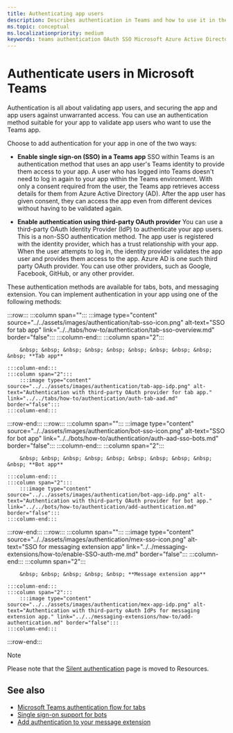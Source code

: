 ```yaml
---
title: Authenticating app users
description: Describes authentication in Teams and how to use it in the apps
ms.topic: conceptual
ms.localizationpriority: medium
keywords: teams authentication OAuth SSO Microsoft Azure Active Directory (Azure AD)
---
```

# Authenticate users in Microsoft Teams

Authentication is all about validating app users, and securing the app and app users against unwarranted access. You can use an authentication method suitable for your app to validate app users who want to use the Teams app.

Choose to add authentication for your app in one of the two ways:

- **Enable single sign-on (SSO) in a Teams app**
  SSO within Teams is an authentication method that uses an app user's Teams identity to provide them access to your app. A user who has logged into Teams doesn't need to log in again to your app within the Teams environment. With only a consent required from the user, the Teams app retrieves access details for them from Azure Active Directory (AD). After the app user has given consent, they can access the app even from different devices without having to be validated again.

- **Enable authentication using third-party OAuth provider**
  You can use a third-party OAuth Identity Provider (IdP) to authenticate your app users. This is a non-SSO authentication method. The app user is registered with the identity provider, which has a trust relationship with your app. When the user attempts to log in, the identity provider validates the app user and provides them access to the app. Azure AD is one such third party OAuth provider. You can use other providers, such as Google, Facebook, GitHub, or any other provider.

These authentication methods are available for tabs, bots, and messaging extension. You can implement authentication in your app using one of the following methods:

:::row:::
    :::column span="":::
        :::image type="content" source="../../assets/images/authentication/tab-sso-icon.png" alt-text="SSO for tab app" link="../../tabs/how-to/authentication/tab-sso-overview.md" border="false":::
    :::column-end:::
    :::column span="2":::
        <br>

        &nbsp; &nbsp; &nbsp; &nbsp; &nbsp; &nbsp; &nbsp; &nbsp; &nbsp; &nbsp; **Tab app**
        
    :::column-end:::
    :::column span="2":::
        :::image type="content" source="../../assets/images/authentication/tab-app-idp.png" alt-text="Authentication with third-party OAuth provider for tab app." link="../../tabs/how-to/authentication/auth-tab-aad.md" border="false":::
    :::column-end:::
:::row-end:::
:::row:::
    :::column span="":::
        :::image type="content" source="../../assets/images/authentication/bot-sso-icon.png" alt-text="SSO for bot app" link="../../bots/how-to/authentication/auth-aad-sso-bots.md" border="false":::
    :::column-end:::
    :::column span="2":::
        <br>

        &nbsp; &nbsp; &nbsp; &nbsp; &nbsp; &nbsp; &nbsp; &nbsp; &nbsp; &nbsp; **Bot app**
        
    :::column-end:::
    :::column span="2":::
        :::image type="content" source="../../assets/images/authentication/bot-app-idp.png" alt-text="Authentication with third-party OAuth provider for bot app." link="../../bots/how-to/authentication/add-authentication.md" border="false":::
    :::column-end:::
:::row-end:::
:::row:::
    :::column span="":::
        :::image type="content" source="../../assets/images/authentication/mex-sso-icon.png" alt-text="SSO for messaging extension app" link="../../messaging-extensions/how-to/enable-SSO-auth-me.md" border="false":::
    :::column-end:::
    :::column span="2":::
        <br>

        &nbsp; &nbsp; &nbsp; &nbsp; &nbsp; **Message extension app**
        
    :::column-end:::
    :::column span="2":::
        :::image type="content" source="../../assets/images/authentication/mex-app-idp.png" alt-text="Authentication with third-party oAuth IdPs for messaging extension app." link="../../messaging-extensions/how-to/add-authentication.md" border="false":::
    :::column-end:::
:::row-end:::

<!--
| Single sign-on | &nbsp; | Third party OAuth IdPs |
| --- | --- | --- |
| :::image type="content" source="../../assets/images/authentication/tab-sso-icon.png" alt-text="SSO for tab app" link="../../tabs/how-to/authentication/tab-sso-overview.md" border="false"::: | <br> :::image type="content" source="../../assets/images/authentication/tab-app.png" alt-text="tab app authentication" border="false"::: | :::image type="content" source="../../assets/images/authentication/tab-app-idp.png" alt-text="Authentication with third-party OAuth provider for tab app." link="../../tabs/how-to/authentication/auth-tab-aad.md" border="false"::: |
| :::image type="content" source="../../assets/images/authentication/bot-sso-icon.png" alt-text="SSO for bot app" link="../../bots/how-to/authentication/auth-aad-sso-bots.md" border="false"::: | <br> :::image type="content" source="../../assets/images/authentication/bot-app.png" alt-text="Bot app authentication" border="false"::: | :::image type="content" source="../../assets/images/authentication/bot-app-idp.png" alt-text="Authentication with third-party OAuth provider for bot app." link="../../bots/how-to/authentication/add-authentication.md" border="false"::: |
| :::image type="content" source="../../assets/images/authentication/mex-sso-icon.png" alt-text="SSO for messaging extension app" link="../../messaging-extensions/how-to/enable-SSO-auth-me.md" border="false"::: | <br> :::image type="content" source="../../assets/images/authentication/mex-app.png" alt-text="message extension app authentication" border="false"::: | :::image type="content" source="../../assets/images/authentication/mex-app-idp.png" alt-text="Authentication with third-party oAuth IdPs for messaging extension app." link="../../messaging-extensions/how-to/add-authentication.md" border="false"::: |-->

> [!NOTE]
> Please note that the [Silent authentication](../../tabs/how-to/authentication/auth-silent-aad.md) page is moved to Resources.

## See also

- [Microsoft Teams authentication flow for tabs](~/tabs/how-to/authentication/auth-flow-tab.md)
- [Single sign-on support for bots](~/bots/how-to/authentication/auth-aad-sso-bots.md)
- [Add authentication to your message extension](~/messaging-extensions/how-to/add-authentication.md)
